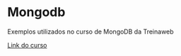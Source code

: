 # Mongodb

Exemplos utilizados no curso de MongoDB da Treinaweb

[Link do curso](https://www.treinaweb.com.br/curso/mongodb-completo)
